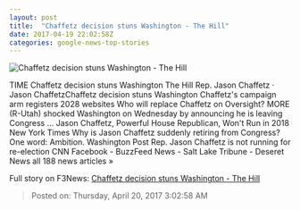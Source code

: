 ```yaml
---
layout: post
title:  "Chaffetz decision stuns Washington - The Hill"
date: 2017-04-19 22:02:58Z
categories: google-news-top-stories
---
```


![Chaffetz decision stuns Washington - The Hill](http://thehill.com/sites/default/files/chaffetzjason_091316gn_lead.jpg)

TIME Chaffetz decision stuns Washington The Hill Rep. Jason Chaffetz · Jason ChaffetzChaffetz decision stuns Washington Chaffetz's campaign arm registers 2028 websites Who will replace Chaffetz on Oversight? MORE (R-Utah) shocked Washington on Wednesday by announcing he is leaving Congress ... Jason Chaffetz, Powerful House Republican, Won't Run in 2018 New York Times Why is Jason Chaffetz suddenly retiring from Congress? One word: Ambition. Washington Post Rep. Jason Chaffetz is not running for re-election CNN Facebook - BuzzFeed News - Salt Lake Tribune - Deseret News all 188 news articles »


Full story on F3News: [Chaffetz decision stuns Washington - The Hill](http://www.f3nws.com/n/3E3SxD)

> Posted on: Thursday, April 20, 2017 3:02:58 AM
